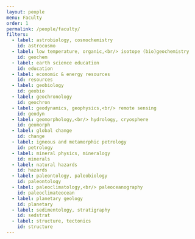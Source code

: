 ```yaml
---
layout: people
menu: Faculty
order: 1
permalink: /people/faculty/
filters:
  - label: astrobiology, cosmochemistry
    id: astrocosmo
  - label: low temperature, organic,<br/> isotope (bio)geochemistry
    id: geochem
  - label: earth science education
    id: education
  - label: economic & energy resources
    id: resources
  - label: geobiology
    id: geobio
  - label: geochronology
    id: geochron
  - label: geodynamics, geophysics,<br/> remote sensing
    id: geodyn
  - label: geomorphology,<br/> hydrology, cryosphere
    id: geomorph
  - label: global change
    id: change
  - label: igneous and metamorphic petrology
    id: petrology
  - label: mineral physics, mineralogy
    id: minerals
  - label: natural hazards
    id: hazards
  - label: paleontology, paleobiology
    id: paleontology
  - label: paleoclimatology,<br/> paleoceanography
    id: paleoclimateocean
  - label: planetary geology
    id: planetary
  - label: sedimentology, stratigraphy
    id: sedstrat
  - label: structure, tectonics
    id: structure
---
```

